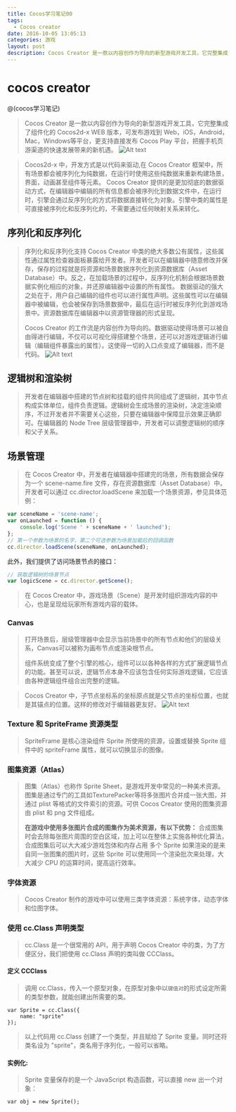 ```yaml
---
title: Cocos学习笔记00
tags:
  - Cocos creator
date: 2016-10-05 13:05:13
categories: 游戏
layout: post
description: Cocos Creator 是一款以内容创作为导向的新型游戏开发工具，它完整集成了组件化的 Cocos2d-x WEB 版本，可发布游戏到 Web，iOS，Android，Mac，Windows等平台，更支持直接发布 Cocos Play 平台，把握手机页游渠道的快速发展带来的新机遇。
---
```




# cocos creator

@(cocos学习笔记)

> Cocos Creator 是一款以内容创作为导向的新型游戏开发工具，它完整集成了组件化的 Cocos2d-x WEB 版本，可发布游戏到 Web，iOS，Android，Mac，Windows等平台，更支持直接发布 Cocos Play 平台，把握手机页游渠道的快速发展带来的新机遇。
> ![Alt text](/images/structure.png)

> Cocos2d-x 中，开发方式是以代码来驱动,在 Cocos Creator 框架中，所有场景都会被序列化为纯数据，在运行时使用这些纯数据来重新构建场景，界面，动画甚至组件等元素。 Cocos Creator 提供的是更加彻底的数据驱动方式，在编辑器中编辑的所有信息都会被序列化到数据文件中，在运行时，引擎会通过反序列化的方式将数据直接转化为对象。引擎中类的属性是可直接被序列化和反序列化的，不需要通过任何映射关系来转化。
## 序列化和反序列化
> 序列化和反序列化支持 Cocos Creator 中类的绝大多数公有属性，这些属性通过属性检查器面板暴露给开发者。开发者可以在编辑器中随意修改并保存，保存的过程就是将资源和场景数据序列化到资源数据库（Asset Database）中。反之，在加载场景的过程中，反序列化机制会根据场景数据实例化相应的对象，并还原编辑器中设置的所有属性。
> 数据驱动的强大之处在于，用户自己编辑的组件也可以进行属性声明。这些属性可以在编辑器中被编辑，也会被保存到场景数据中，最后在运行时被反序列化到游戏场景中。资源数据库在编辑器中以资源管理器的形式呈现。
>
> Cocos Creator 的工作流是内容创作为导向的。数据驱动使得场景可以被自由得进行编辑，不仅可以可视化得搭建整个场景，还可以对游戏逻辑进行编辑（编辑组件暴露出的属性）。这使得一切的入口点变成了编辑器，而不是代码。
> ![Alt text](/images/edit_e.png)

## 逻辑树和渲染树
>开发者在编辑器中搭建的节点树和挂载的组件共同组成了逻辑树，其中节点构成实体单位，组件负责逻辑。逻辑树会生成场景的渲染树，决定渲染顺序，不过开发者并不需要关心这些，只要在编辑器中保障显示效果正确即可。在编辑器的 Node Tree 层级管理器中，开发者可以调整逻辑树的顺序和父子关系。
## 场景管理
> 在 Cocos Creator 中，开发者在编辑器中搭建完的场景，所有数据会保存为一个 scene-name.fire 文件，存在资源数据库（Asset Database）中。开发者可以通过 cc.director.loadScene 来加载一个场景资源，参见具体范例：
``` javascript
var sceneName = 'scene-name';
var onLaunched = function () {
    console.log('Scene ' + sceneName + ' launched');
};
// 第一个参数为场景的名字，第二个可选参数为场景加载后的回调函数
cc.director.loadScene(sceneName, onLaunched);
```
此外，我们提供了访问场景节点的接口：
``` javascript
// 获取逻辑树的场景节点
var logicScene = cc.director.getScene();
```
> 在 Cocos Creator 中，游戏场景（Scene）是开发时组织游戏内容的中心，也是呈现给玩家所有游戏内容的载体。
### Canvas
> 打开场景后，层级管理器中会显示当前场景中的所有节点和他们的层级关系，Canvas可以被称为画布节点或渲染根节点。
>
> 组件系统变成了整个引擎的核心，组件可以以各种各样的方式扩展逻辑节点的功能。甚至可以说，逻辑节点本身不应该包含任何实际游戏逻辑，它应该由各种逻辑组件组合出完整的逻辑。

> Cocos Creator 中，子节点坐标系的坐标原点就是父节点的坐标位置，也就是其锚点的位置。这样的修改对于编辑器更友好。
>![Alt text](/images/cocos_p.png)


### Texture 和 SpriteFrame 资源类型
> SpriteFrame 是核心渲染组件 Sprite 所使用的资源，设置或替换 Sprite 组件中的 spriteFrame 属性，就可以切换显示的图像。
### 图集资源（Atlas）
> 图集（Atlas）也称作 Sprite Sheet，是游戏开发中常见的一种美术资源。图集是通过专门的工具如TexturePacker等将多张图片合并成一张大图，并通过 plist 等格式的文件索引的资源。可供 Cocos Creator 使用的图集资源由 plist 和 png 文件组成。
>
> **在游戏中使用多张图片合成的图集作为美术资源，有以下优势：**
> 合成图集时会去除每张图片周围的空白区域，加上可以在整体上实施各种优化算法，合成图集后可以大大减少游戏包体和内存占用
> 多个 Sprite 如果渲染的是来自同一张图集的图片时，这些 Sprite 可以使用同一个渲染批次来处理，大大减少 CPU 的运算时间，提高运行效率。

### 字体资源
>Cocos Creator 制作的游戏中可以使用三类字体资源：系统字体，动态字体和位图字体。

### 使用 cc.Class 声明类型
> cc.Class 是一个很常用的 API，用于声明 Cocos Creator 中的类，为了方便区分，我们把使用 cc.Class 声明的类叫做 CCClass。
#### 定义 CCClass
>调用 cc.Class，传入一个原型对象，在原型对象中以`键值对`的形式设定所需的类型参数，就能创建出所需要的类。

```
var Sprite = cc.Class({
    name: "sprite"
});
```
> 以上代码用 cc.Class 创建了一个类型，并且赋给了 Sprite 变量。同时还将类名设为 "sprite"，类名用于序列化，一般可以省略。
####    实例化:
> Sprite 变量保存的是一个 JavaScript 构造函数，可以直接 new 出一个对象：

```
var obj = new Sprite();
```


